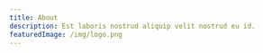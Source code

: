```yaml
---
title: About
description: Est laboris nostrud aliquip velit nostrud eu id.
featuredImage: /img/logo.png
---
```

